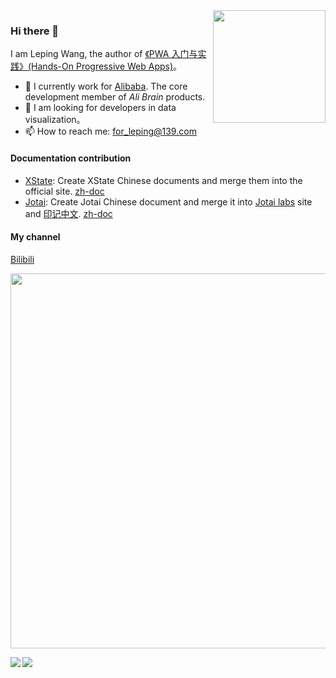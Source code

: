 <img align="right" src="https://user-images.githubusercontent.com/11046969/148767288-335581aa-1b72-49ea-b7d8-839e1bd5d132.png" height="180" />

### Hi there 👋

I am Leping Wang, the author of [《PWA 入门与实践》(Hands-On Progressive Web Apps)](https://item.jd.com/12855174.html)。

- 🔭 I currently work for [Alibaba](https://github.com/alibaba). The core development member of *Ali Brain* products.
- 👯 I am looking for developers in data visualization。
- 📫 How to reach me: for_leping@139.com

<!--
**lecepin/lecepin** is a ✨ _special_ ✨ repository because its `README.md` (this file) appears on your GitHub profile.

Here are some ideas to get you started:

- 🔭 I’m currently working on ...
- 🌱 I’m currently learning ...
- 👯 I’m looking to collaborate on ...
- 🤔 I’m looking for help with ...
- 💬 Ask me about ...
- 📫 How to reach me: leping086@vip.qq.com
- 😄 Pronouns: ...
- ⚡ Fun fact: ...


-->


#### Documentation contribution

- [XState](https://xstate.js.org/): Create XState Chinese documents and merge them into the official site. [zh-doc](https://xstate.js.org/docs/zh/)
- [Jotai](https://jotai.org/): Create Jotai Chinese document and merge it into [Jotai labs](https://github.com/jotaijs) site and [印记中文](https://github.com/docschina). [zh-doc](https://jotai.jscn.org/)

#### My channel

[Bilibili](https://space.bilibili.com/3493138599512344)

<a href="https://space.bilibili.com/3493138599512344"><img src="https://github.com/lecepin/lecepin/assets/11046969/0a211990-a434-4a31-b0a3-28f64b397994" width="600" /></a>


<img src="https://grs-jd5yut9g4-lecepin.vercel.app/api?username=lecepin&show_icons=true&icon_color=0366d6&text_color=24292e&bg_color=ffffff&hide_title=true&include_all_commits=true"   align="left"  />
<img src="https://grs-jd5yut9g4-lecepin.vercel.app/api/top-langs/?username=lecepin&layout=compact"  align="left" />




